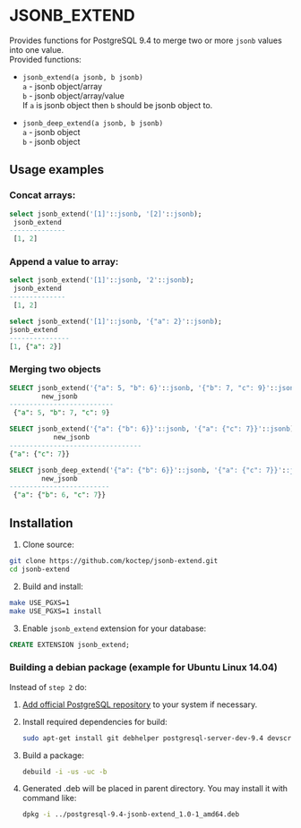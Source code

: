 # JSONB_EXTEND

Provides functions for PostgreSQL 9.4 to merge two or more `jsonb` values into one value.  
Provided functions:
* `jsonb_extend(a jsonb, b jsonb)`  
`a` - jsonb object/array  
`b` - jsonb object/array/value  
If `a` is jsonb object then `b` should be jsonb object to.

* `jsonb_deep_extend(a jsonb, b jsonb)`  
`a` - jsonb object  
`b` - jsonb object

## Usage examples

### Concat arrays:
```sql
select jsonb_extend('[1]'::jsonb, '[2]'::jsonb);
 jsonb_extend 
--------------
 [1, 2]
```
### Append a value to array:
```sql
select jsonb_extend('[1]'::jsonb, '2'::jsonb);
 jsonb_extend 
--------------
 [1, 2]
 ```
 ```sql
 select jsonb_extend('[1]'::jsonb, '{"a": 2}'::jsonb);
 jsonb_extend  
---------------
 [1, {"a": 2}]
```
### Merging two objects
```sql
SELECT jsonb_extend('{"a": 5, "b": 6}'::jsonb, '{"b": 7, "c": 9}'::jsonb) AS new_jsonb;
        new_jsonb
--------------------------
 {"a": 5, "b": 7, "c": 9}
 ```
 ```sql
SELECT jsonb_extend('{"a": {"b": 6}}'::jsonb, '{"a": {"c": 7}}'::jsonb) AS new_jsonb;
            new_jsonb
---------------------------------
 {"a": {"c": 7}}
```
```sql
SELECT jsonb_deep_extend('{"a": {"b": 6}}'::jsonb, '{"a": {"c": 7}}'::jsonb) AS new_jsonb;
        new_jsonb
-------------------------
 {"a": {"b": 6, "c": 7}}
```

## Installation

 1. Clone source:  
```sh
git clone https://github.com/koctep/jsonb-extend.git
cd jsonb-extend
```

 2. Build and install:  
 ```sh
 make USE_PGXS=1
 make USE_PGXS=1 install
 ```
 
 3. Enable `jsonb_extend` extension for your database:  
```sql
CREATE EXTENSION jsonb_extend;
```
### Building a debian package (example for Ubuntu Linux 14.04)
 
 Instead of `step 2` do:
 
 1. [Add official PostgreSQL repository](https://wiki.postgresql.org/wiki/Apt) to your system if necessary.

 2. Install required dependencies for build:  
    ```sh
    sudo apt-get install git debhelper postgresql-server-dev-9.4 devscripts
    ```

 3. Build a package:  
    ```sh
    debuild -i -us -uc -b
    ```

 4. Generated .deb will be placed in parent directory. You may install it with command like:  
    ```sh
    dpkg -i ../postgresql-9.4-jsonb-extend_1.0-1_amd64.deb
    ```
